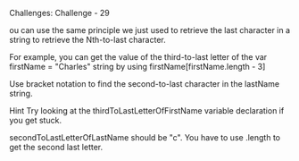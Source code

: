 Challenges: Challenge - 29

ou can use the same principle we just used to retrieve the last character in a string to retrieve the Nth-to-last character.

For example, you can get the value of the third-to-last letter of the var firstName = "Charles" string by using firstName[firstName.length - 3]


Use bracket notation to find the second-to-last character in the lastName string.

Hint
Try looking at the thirdToLastLetterOfFirstName variable declaration if you get stuck.


secondToLastLetterOfLastName should be "c".
You have to use .length to get the second last letter.